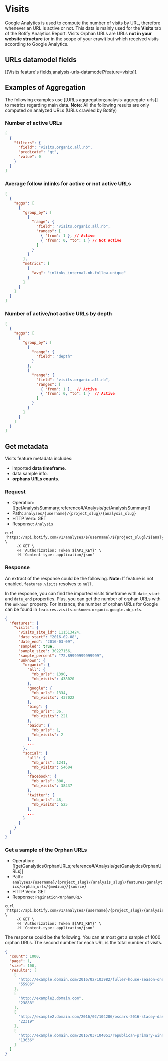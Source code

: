 # Visits

Google Analytics is used to compute the number of visits by URL, therefore whenever an URL is active or not. This data is mainly used for the **Visits** tab of the Botify Analytics Report.
Visits Orphan URLs are URLs **not in your website structure** (or in the scope of your crawl) but which received visits according to Google Analytics.


## URLs datamodel fields

[[Visits feature's fields;analysis-urls-datamodel?feature=visits]].


## Examples of Aggregation

The following examples use [[URLs aggregation;analysis-aggregate-urls]] to metrics regarding main data.
**Note**: All the following results are only computed on analyzed URLs (URLs crawled by Botify)

### Number of active URLs

```JSON
[
  {
    "filters": {
      "field": "visits.organic.all.nb",
      "predicate": "gt",
      "value": 0
    }
  }
]
```

### Average follow inlinks for active or not active URLs

```JSON
[
  {
    "aggs": [
      {
        "group_by": [
          {
            "range": {
              "field": "visits.organic.all.nb",
              "ranges": [
                { "from": 1 }, // Active
                { "from": 0, "to": 1 } // Not Active
              ]
            }
          }
        ],
        "metrics": [
          {
            "avg": "inlinks_internal.nb.follow.unique"
          }
        ]
      }
    ]
  }
]
```

### Number of active/not active URLs by depth

```JSON
[
  {
    "aggs": [
      {
        "group_by": [
          {
            "range": {
              "field": "depth"
            }
          },
          {
            "range": {
              "field": "visits.organic.all.nb",
              "ranges": [
                { "from": 1 },  // Active
                { "from": 0, "to": 1 }  // Active
              ]
            }
          }
        ]
      }
    ]
  }
]
```

## Get metadata

Visits feature metadata includes:
- imported **data timeframe**.
- data sample info.
- **orphans URLs counts**.

### Request

- Operation: [[getAnalysisSummary;reference#/Analysis/getAnalysisSummary]]
- Path: `analyses/{username}/{project_slug}/{analysis_slug}`
- HTTP Verb: GET
- Response: `Analysis`

```SH
curl 'https://api.botify.com/v1/analyses/${username}/${project_slug}/${analysis_slug}' \
     -X GET \
     -H 'Authorization: Token ${API_KEY}' \
     -H 'Content-type: application/json'
```

### Response

An extract of the response could be the following.
**Note:** If feature is not enabled, `features.visits` resolves to `null`.

In the response, you can find the imported visits timeframe with `date_start` and `date_end` properties.
Plus, you can get the number of orphan URLs with the `unknown` property. For instance, the number of orphan URLs for Google can be found in `features.visits.unknown.organic.google.nb_urls`.

```JSON
{
  "features": {
    "visits": {
      "visits_site_id": 111513424,
      "date_start": "2016-02-08",
      "date_end": "2016-03-09",
      "sampled": true,
      "sample_size": 30227156,
      "sample_percent": "72.89999999999999",
      "unknown": {
        "organic": {
          "all": {
            "nb_urls": 1390,
            "nb_visits": 438020
          },
          "google": {
            "nb_urls": 1334,
            "nb_visits": 437022
          },
          "bing": {
            "nb_urls": 36,
            "nb_visits": 221
          },
          "baidu": {
            "nb_urls": 1,
            "nb_visits": 2
          },
          ...
        },
        "social": {
          "all": {
            "nb_urls": 1241,
            "nb_visits": 54604
          },
          "facebook": {
            "nb_urls": 300,
            "nb_visits": 38437
          },
          "twitter": {
            "nb_urls": 48,
            "nb_visits": 525
          },
          ...
        }
      }
    }
  }
}
```



### Get a sample of the Orphan URLs

- Operation: [[getGanalyticsOrphanURLs;reference#/Analysis/getGanalyticsOrphanURLs]]
- Path: `analyses/{username}/{project_slug}/{analysis_slug}/features/ganalytics/orphan_urls/{medium}/{source}`
- HTTP Verb: GET
- Response: `Pagination<OrphanURL>`

```SH
curl 'https://api.botify.com/v1/analyses/{username}/{project_slug}/{analysis_slug}/features/ganalytics/orphan_urls/{medium}/{source}' \
     -X GET \
     -H 'Authorization: Token ${API_KEY}' \
     -H 'Content-type: application/json'
```

The response could be the following. You can at most get a sample of 1000 orphan URLs. The second number for each URL is the total number of visits.

```JSON
{
  "count": 1000,
  "page": 1,
  "size": 100,
  "results": [
    [
      "http://example.domain.com/2016/02/103982/fuller-house-season-one",
      "55986"
    ],
    [
      "http://example2.domain.com",
      "23888"
    ],
    [
      "http://example2.domain.com/2016/02/104206/oscars-2016-stacey-dash",
      "22319"
    ],
    [
      "http://example.domain.com/2016/03/104051/republican-primary-winners-election-results-2016",
      "13636"
    ]
  ]
}
```
